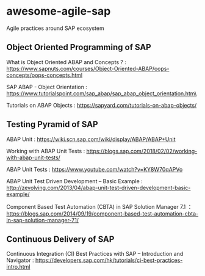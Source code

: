# awesome-agile-sap
Agile practices around SAP ecosystem

## Object Oriented Programming of SAP 

What is Object Oriented ABAP and Concepts ? : https://www.sapnuts.com/courses/Object-Oriented-ABAP/oops-concepts/oops-concepts.html

SAP ABAP - Object Orientation : https://www.tutorialspoint.com/sap_abap/sap_abap_object_orientation.htm\

Tutorials on ABAP Objects : https://sapyard.com/tutorials-on-abap-objects/


## Testing Pyramid of SAP 

ABAP Unit : https://wiki.scn.sap.com/wiki/display/ABAP/ABAP+Unit

Working with ABAP Unit Tests : https://blogs.sap.com/2018/02/02/working-with-abap-unit-tests/

ABAP Unit Tests : https://www.youtube.com/watch?v=KY8W70qAPVo

ABAP Unit Test Driven Development – Basic Example : http://zevolving.com/2013/04/abap-unit-test-driven-development-basic-example/

Component Based Test Automation (CBTA) in SAP Solution Manager 7.1 ：https://blogs.sap.com/2014/09/19/component-based-test-automation-cbta-in-sap-solution-manager-71/


## Continuous Delivery of SAP

Continuous Integration (CI) Best Practices with SAP – Introduction and Navigator : https://developers.sap.com/hk/tutorials/ci-best-practices-intro.html
